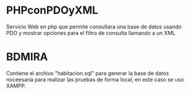 # PHPconPDOyXML
Servicio Web en php que permite consultara una base de datos usando PDO y mostrar opciones para el filtro de consulta llamando a un XML

# BDMIRA
Contiene el archivo "habitacion.sql" para generar la base de datos noceesaria para realizar las pruebas de forma local, en este caso se uso XAMPP.
